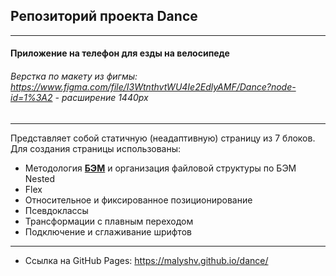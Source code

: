 ## Репозиторий проекта Dance
------

#### Приложение на телефон для езды на велосипеде
###### Верстка по макету из фигмы: https://www.figma.com/file/I3WtnthvtWU4Ie2EdlyAMF/Dance?node-id=1%3A2 - расширение 1440px
------

Представляет собой статичную (неадаптивную) страницу из 7 блоков. Для создания страницы использованы:

* Методология [**БЭМ**](https://ru.bem.info/) и организация файловой структуры по БЭМ Nested
* Flex
* Относительное и фиксированное позиционирование
* Псевдоклассы
* Трансформации с плавным переходом
* Подключение и сглаживание шрифтов

-----

* Ссылка на GitHub Pages: https://malyshv.github.io/dance/